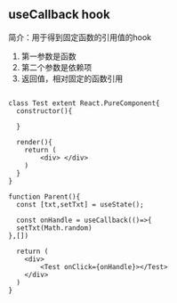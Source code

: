 ## useCallback hook

简介：用于得到固定函数的引用值的hook

1. 第一参数是函数
2. 第二个参数是依赖项
3. 返回值，相对固定的函数引用

```tsx

class Test extent React.PureComponent{
  constructor(){
    
  }
  
  render(){
    return (
    	<div> </div>
    )
  }
}

function Parent(){
  const [txt,setTxt] = useState();
  
  const onHandle = useCallback(()=>{
  setTxt(Math.random)
},[])
  
  return (
  	<div>
    	<Test onClick={onHandle}></Test>
    </div>
  )
}
```

